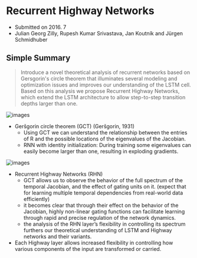 # Recurrent Highway Networks

- Submitted on 2016. 7
- Julian Georg Zilly, Rupesh Kumar Srivastava, Jan Koutník and Jürgen Schmidhuber

## Simple Summary

>  Introduce a novel theoretical analysis of recurrent networks based on Gersgorin's circle theorem that illuminates several modeling and optimization issues and improves our understanding of the LSTM cell. Based on this analysis we propose Recurrent Highway Networks, which extend the LSTM architecture to allow step-to-step transition depths larger than one. 

![images](../images/recurrent_highway_1.png)

- Geršgorin circle theorem (GCT) (Geršgorin, 1931)
	- Using GCT we can understand the relationship between the entries of R and the possible locations of the eigenvalues of the Jacobian.
	- RNN with identity initialization: During training some eigenvalues can easily become larger than one, resulting in exploding gradients.

![images](../images/recurrent_highway_2.png)

- Recurrent Highway Networks (RHN)
	- GCT allows us to observe the behavior of the full spectrum of the temporal Jacobian, and the effect of gating units on it. (expect that for learning multiple temporal dependencies from real-world data efficiently)
	- it becomes clear that through their effect on the behavior of the Jacobian, highly non-linear gating functions can facilitate learning through rapid and precise regulation of the network dynamics.
	- the analysis of the RHN layer’s flexibility in controlling its spectrum furthers our theoretical understanding of LSTM and Highway networks and their variants.
- Each Highway layer allows increased flexibility in controlling how various components of the input are transformed or carried.